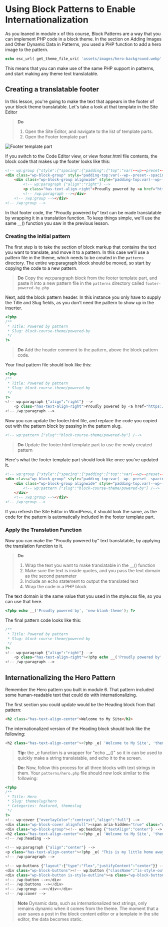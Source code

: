 # Using Block Patterns to Enable Internationalization

As you leaned in module x of this course, Block Patterns are a way that you can implement PHP code in a block theme. In the section on Adding Images and Other Dynamic Data in Patterns, you used a PHP function to add a hero image to the pattern.


```php
echo esc_url( get_theme_file_uri( 'assets/images/hero-background.webp' ) ); 
```

This means that you can make use of the same PHP support in patterns, and start making any theme text translatable.

## Creating a translatable footer

In this lesson, you're going to make the text that appears in the footer of your block theme translatable. Let's take a look at that template in the Site Editor

> **Do**
> 1. Open the Site Editor, and navigate to the list of template parts.
> 2. Open the Footer template part

![Footer template part](https://learn.wordpress.org/files/2022/11/footer-template-part.png)

If you switch to the Code Editor view, or view footer.html file contents, the block code that makes up the footer looks like this:

```html
<!-- wp:group {"style":{"spacing":{"padding":{"top":"var(--wp--preset--spacing--90)"}}},"layout":{"inherit":true}} -->
<div class="wp-block-group" style="padding-top:var(--wp--preset--spacing--90)"><!-- wp:group {"align":"wide","style":{"spacing":{"padding":{"top":"var(--wp--preset--spacing--90)","bottom":"var(--wp--preset--spacing--90)"}}},"layout":{"type":"flex","justifyContent":"space-between"}} -->
    <div class="wp-block-group alignwide" style="padding-top:var(--wp--preset--spacing--90);padding-bottom:var(--wp--preset--spacing--90)"><!-- wp:site-title {"level":0} /-->
        <!-- wp:paragraph {"align":"right"} -->
        <p class="has-text-align-right">Proudly powered by <a href="https://wordpress.org" rel="nofollow">WordPress</a></p>
        <!-- /wp:paragraph --></div>
    <!-- /wp:group --></div>
<!-- /wp:group -->
```

In that footer code, the "Proudly powered by" text can be made translatable by wrapping it in a translation function. To keep things simple, we'll use the same __() function you saw in the previous lesson.

### Creating the initial pattern

The first step is to take the section of block markup that contains the text you want to translate, and move it to a pattern. In this case we'll use a pattern file in the theme, which needs to be created in the `patterns` directory. The entire wp:paragraph block should be moved, so start by copying the code to a new pattern.

> **Do**
> Copy the wp:paragraph block from the footer template part, and paste it into a new pattern file in the `patterns` directory called `footer-powered-by.php`

Next, add the block pattern header. In this instance you only have to supply the Title and Slug fields, as you don't need the pattern to show up in the inserter.

```php
<?php
/**
 * Title: Powered by pattern
 * Slug: block-course-theme/powered-by
 */
?>
```
>  **Do**
> Add the header comment to the pattern, above the block pattern code.

Your final pattern file should look like this:

```php
<?php
/**
 * Title: Powered by pattern
 * Slug: block-course-theme/powered-by
 */
?>
<!-- wp:paragraph {"align":"right"} -->
    <p class="has-text-align-right">Proudly powered by <a href="https://wordpress.org" rel="nofollow">WordPress</a></p>
<!-- /wp:paragraph -->
```

Now you can update the footer.html file, and replace the code you copied out with the pattern block by passing in the pattern slug.

```html
<!-- wp:pattern {"slug":"block-course-theme/powered-by"} /-->
```

> **Do**
> Update the footer.html template part to use the newly created pattern

Here's what the footer template part should look like once you've updated it.

```html
<!-- wp:group {"style":{"spacing":{"padding":{"top":"var(--wp--preset--spacing--90)"}}},"layout":{"inherit":true}} -->
<div class="wp-block-group" style="padding-top:var(--wp--preset--spacing--90)"><!-- wp:group {"align":"wide","style":{"spacing":{"padding":{"top":"var(--wp--preset--spacing--90)","bottom":"var(--wp--preset--spacing--90)"}}},"layout":{"type":"flex","justifyContent":"space-between"}} -->
    <div class="wp-block-group alignwide" style="padding-top:var(--wp--preset--spacing--90);padding-bottom:var(--wp--preset--spacing--90)"><!-- wp:site-title {"level":0} /-->
        <!-- wp:pattern {"slug":"block-course-theme/powered-by"} /-->
    </div>
    <!-- /wp:group --></div>
<!-- /wp:group -->
```

If you refresh the Site Editor in WordPress, it should look the same, as the code for the pattern is automatically included in the footer template part.

### Apply the Translation Function

Now you can make the "Proudly powered by" text translatable, by applying the translation function to it. 

> **Do**
> 1. Wrap the text you want to make translatable in the __() function
> 2. Make sure the text is inside quotes, and you pass the text domain as the second parameter
> 3. Include an echo statement to output the translated text
> 4. Wrap the code in a PHP block

The text domain is the same value that you used in the style.css file, so you can use that here.

```php
<?php echo __('Proudly powered by', 'new-blank-theme'); ?>
```

The final pattern code looks like this:

```php
/**
 * Title: Powered by pattern
 * Slug: block-course-theme/powered-by
 */
?>
<!-- wp:paragraph {"align":"right"} -->
    <p class="has-text-align-right"><?php echo __('Proudly powered by', 'new-blank-theme'); ?> <a href="https://wordpress.org" rel="nofollow">WordPress</a></p>
<!-- /wp:paragraph -->
```

## Internationalizing the Hero Pattern

Remember the Hero pattern you built in module 6. That pattern included some human-readable text that could do with internationalizing. 

The first section you could update would be the Heading block from that pattern:

```html
<h2 class="has-text-align-center">Welcome to My Site</h2>
```

The internationalized version of the Heading block should look like the following:

```php
<h2 class="has-text-align-center"><?php _e( 'Welcome to My Site', 'themeslug' ); ?></h2>
```

> **Tip:** the _e function is a wrapper for "echo __()" so it in can be used to quickly make a string translatable, and echo it to the screen.

> **Do:** Now, follow this process for all three blocks with text strings in them.  Your `patterns/hero.php` file should now look similar to the following:

```php
<?php
/**
 * Title: Hero
 * Slug: themeslug/hero
 * Categories: featured, themeslug
 */
?>
<!-- wp:cover {"overlayColor":"contrast","align":"full"} -->
<div class="wp-block-cover alignfull"><span aria-hidden="true" class="wp-block-cover__background has-contrast-background-color has-background-dim-100 has-background-dim"></span><div class="wp-block-cover__inner-container"><!-- wp:group {"style":{"spacing":{"blockGap":"2.5rem"}},"layout":{"type":"constrained","wideSize":"%","contentSize":"75%"}} -->
<div class="wp-block-group"><!-- wp:heading {"textAlign":"center"} -->
<h2 class="has-text-align-center"><?php _e( 'Welcome to My Site', 'themeslug' ); ?></h2>
<!-- /wp:heading -->

<!-- wp:paragraph {"align":"center"} -->
<p class="has-text-align-center"><?php _e( "This is my little home away from home. Here, you will get to know me.  I'll share my likes, hobbies, and more.  Every now and then, I'll even have something interesting to say in a blog post.", 'themeslug' ); ?></p>
<!-- /wp:paragraph -->

<!-- wp:buttons {"layout":{"type":"flex","justifyContent":"center"}} -->
<div class="wp-block-buttons"><!-- wp:button {"className":"is-style-outline"} -->
<div class="wp-block-button is-style-outline"><a class="wp-block-button__link wp-element-button"><?php _e( 'See My Popular Posts →', 'themeslug' ); ?></a></div>
<!-- /wp:button --></div>
<!-- /wp:buttons --></div>
<!-- /wp:group --></div></div>
<!-- /wp:cover -->
```

> **Note** Dynamic data, such as internationalized text strings, only remains dynamic when it comes from the theme.  The moment that a user saves a post in the block content editor or a template in the site editor, the data becomes static.

